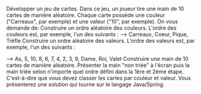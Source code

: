 Développer un jeu de cartes.
Dans ce jeu, un joueur tire une main de 10 cartes de manière aléatoire.
Chaque carte possède une couleur ("Carreaux", par exemple) et une valeur ("10", par exemple).
On vous demande de:
Construire un ordre aléatoire des couleurs. L'ordre des couleurs est, par exemple, l'un des suivants :
--> Carreaux, Coeur, Pique, Trèfle
Construire un ordre aléatoire des valeurs. L'ordre des valeurs est, par exemple, l'un des suivants :

--> As, 5, 10, 8, 6, 7, 4, 2, 3, 9, Dame, Roi, Valet
Construire une main de 10 cartes de manière aléatoire.
Présenter la main "non triée" à l'écran puis la main triée selon n'importe quel ordre défini dans la 1ère et 2ème étape. C'est-à-dire que vous devez classer les cartes par couleur et valeur.
Vous présenterez une solution qui tourne sur le langage Java/Spring.
